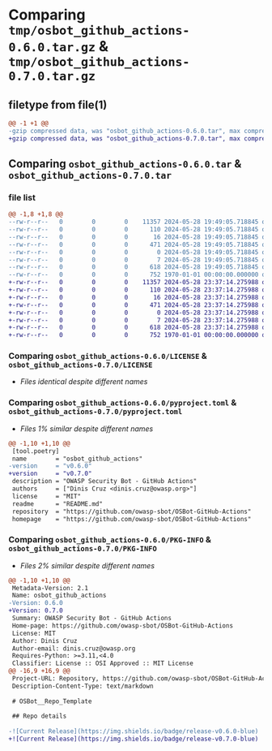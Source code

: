 # Comparing `tmp/osbot_github_actions-0.6.0.tar.gz` & `tmp/osbot_github_actions-0.7.0.tar.gz`

## filetype from file(1)

```diff
@@ -1 +1 @@
-gzip compressed data, was "osbot_github_actions-0.6.0.tar", max compression
+gzip compressed data, was "osbot_github_actions-0.7.0.tar", max compression
```

## Comparing `osbot_github_actions-0.6.0.tar` & `osbot_github_actions-0.7.0.tar`

### file list

```diff
@@ -1,8 +1,8 @@
--rw-r--r--   0        0        0    11357 2024-05-28 19:49:05.718845 osbot_github_actions-0.6.0/LICENSE
--rw-r--r--   0        0        0      110 2024-05-28 19:49:05.718845 osbot_github_actions-0.6.0/README.md
--rw-r--r--   0        0        0       16 2024-05-28 19:49:05.718845 osbot_github_actions-0.6.0/osbot_github_actions/__init__.py
--rw-r--r--   0        0        0      471 2024-05-28 19:49:05.718845 osbot_github_actions-0.6.0/osbot_github_actions/utils/Version.py
--rw-r--r--   0        0        0        0 2024-05-28 19:49:05.718845 osbot_github_actions-0.6.0/osbot_github_actions/utils/__init__.py
--rw-r--r--   0        0        0        7 2024-05-28 19:49:05.718845 osbot_github_actions-0.6.0/osbot_github_actions/version
--rw-r--r--   0        0        0      618 2024-05-28 19:49:05.718845 osbot_github_actions-0.6.0/pyproject.toml
--rw-r--r--   0        0        0      752 1970-01-01 00:00:00.000000 osbot_github_actions-0.6.0/PKG-INFO
+-rw-r--r--   0        0        0    11357 2024-05-28 23:37:14.275988 osbot_github_actions-0.7.0/LICENSE
+-rw-r--r--   0        0        0      110 2024-05-28 23:37:14.275988 osbot_github_actions-0.7.0/README.md
+-rw-r--r--   0        0        0       16 2024-05-28 23:37:14.275988 osbot_github_actions-0.7.0/osbot_github_actions/__init__.py
+-rw-r--r--   0        0        0      471 2024-05-28 23:37:14.275988 osbot_github_actions-0.7.0/osbot_github_actions/utils/Version.py
+-rw-r--r--   0        0        0        0 2024-05-28 23:37:14.275988 osbot_github_actions-0.7.0/osbot_github_actions/utils/__init__.py
+-rw-r--r--   0        0        0        7 2024-05-28 23:37:14.275988 osbot_github_actions-0.7.0/osbot_github_actions/version
+-rw-r--r--   0        0        0      618 2024-05-28 23:37:14.275988 osbot_github_actions-0.7.0/pyproject.toml
+-rw-r--r--   0        0        0      752 1970-01-01 00:00:00.000000 osbot_github_actions-0.7.0/PKG-INFO
```

### Comparing `osbot_github_actions-0.6.0/LICENSE` & `osbot_github_actions-0.7.0/LICENSE`

 * *Files identical despite different names*

### Comparing `osbot_github_actions-0.6.0/pyproject.toml` & `osbot_github_actions-0.7.0/pyproject.toml`

 * *Files 1% similar despite different names*

```diff
@@ -1,10 +1,10 @@
 [tool.poetry]
 name        = "osbot_github_actions"
-version     = "v0.6.0"
+version     = "v0.7.0"
 description = "OWASP Security Bot - GitHub Actions"
 authors     = ["Dinis Cruz <dinis.cruz@owasp.org>"]
 license     = "MIT"
 readme      = "README.md"
 repository  = "https://github.com/owasp-sbot/OSBot-GitHub-Actions"
 homepage    = "https://github.com/owasp-sbot/OSBot-GitHub-Actions"
```

### Comparing `osbot_github_actions-0.6.0/PKG-INFO` & `osbot_github_actions-0.7.0/PKG-INFO`

 * *Files 2% similar despite different names*

```diff
@@ -1,10 +1,10 @@
 Metadata-Version: 2.1
 Name: osbot_github_actions
-Version: 0.6.0
+Version: 0.7.0
 Summary: OWASP Security Bot - GitHub Actions
 Home-page: https://github.com/owasp-sbot/OSBot-GitHub-Actions
 License: MIT
 Author: Dinis Cruz
 Author-email: dinis.cruz@owasp.org
 Requires-Python: >=3.11,<4.0
 Classifier: License :: OSI Approved :: MIT License
@@ -16,9 +16,9 @@
 Project-URL: Repository, https://github.com/owasp-sbot/OSBot-GitHub-Actions
 Description-Content-Type: text/markdown
 
 # OSBot__Repo_Template
 
 ## Repo details
 
-![Current Release](https://img.shields.io/badge/release-v0.6.0-blue)
+![Current Release](https://img.shields.io/badge/release-v0.7.0-blue)
```

